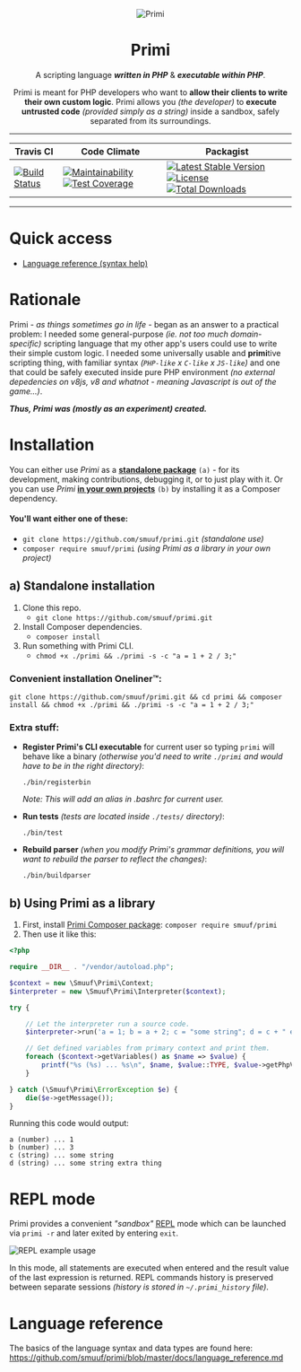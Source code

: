 <p align="center">
  <img src="https://raw.githubusercontent.com/smuuf/primi/master/res/art/logo-sml.png" alt="Primi">
  <h1 align="center">Primi</h1>
  <p align="center">A scripting language <i><b>written in PHP</i></b> & <i><b>executable within PHP</b></i>.</p>
</p>

<p align="center">
  Primi is meant for PHP developers who want to <b>allow their clients to write their own custom logic</b>. Primi allows you <i>(the developer)</i> to <b>execute untrusted code</b> <i>(provided simply as a string)</i> inside a sandbox, safely separated from its surroundings.
</p>

---

Travis CI | Code Climate | Packagist
--- | --- | ---
[![Build Status](https://travis-ci.org/smuuf/primi.svg?branch=master)](https://travis-ci.org/smuuf/primi) | [![Maintainability](https://api.codeclimate.com/v1/badges/13c3d5b429d281de5947/maintainability)](https://codeclimate.com/github/smuuf/primi/maintainability) [![Test Coverage](https://api.codeclimate.com/v1/badges/13c3d5b429d281de5947/test_coverage)](https://codeclimate.com/github/smuuf/primi/test_coverage) | [![Latest Stable Version](https://poser.pugx.org/smuuf/primi/v/stable)](https://packagist.org/packages/smuuf/primi) [![License](https://poser.pugx.org/smuuf/primi/license)](https://packagist.org/packages/smuuf/primi) [![Total Downloads](https://poser.pugx.org/smuuf/primi/downloads)](https://packagist.org/packages/smuuf/primi)

---

# Quick access
- [Language reference (syntax help)](/docs/language_reference.md)

# Rationale
Primi *- as things sometimes go in life -* began as an answer to a practical problem: I needed some general-purpose *(ie. not too much domain-specific)* scripting language that my other app's users could use to write their simple custom logic. I needed some universally usable and **primi**tive scripting thing, with familiar syntax *(`PHP-like` x `C-like` x `JS-like`)* and one that could be safely executed inside pure PHP environment *(no external depedencies on v8js, v8 and whatnot - meaning Javascript is out of the game...)*.

***Thus, Primi was (mostly as an experiment) created.***

# Installation
You can either use *Primi* as a **[standalone package](#a-standalone-installation)** `(a)` - for its development, making contributions, debugging it, or to just play with it. Or you can use *Primi* **[in your own projects](#b-as-a-library)** `(b)` by installing it as a Composer dependency.

#### You'll want either one of these:
- `git clone https://github.com/smuuf/primi.git` *(standalone use)*
- `composer require smuuf/primi` *(using Primi as a library in your own project)*

## a) Standalone installation

1. Clone this repo.
    - `git clone https://github.com/smuuf/primi.git`
2. Install Composer dependencies.
    - `composer install`
3. Run something with Primi CLI.
    - `chmod +x ./primi && ./primi -s -c "a = 1 + 2 / 3;"`

### Convenient installation Oneliner™:
```
git clone https://github.com/smuuf/primi.git && cd primi && composer install && chmod +x ./primi && ./primi -s -c "a = 1 + 2 / 3;"
```

### Extra stuff:
- **Register Primi's CLI executable** for current user so typing `primi` will behave like a binary *(otherwise you'd need to write `./primi` and would have to be in the right directory)*:
    ```
    ./bin/registerbin
    ```

    *Note: This will add an alias in .bashrc for current user.*
- **Run tests** *(tests are located inside `./tests/` directory)*:
    ```
    ./bin/test
    ```
- **Rebuild parser** *(when you modify Primi's grammar definitions, you will want to rebuild the parser to reflect the changes)*:
    ```
    ./bin/buildparser
    ```



## b) Using Primi as a library

1. First, install [Primi Composer package](https://packagist.org/packages/smuuf/primi): `composer require smuuf/primi`
2. Then use it like this:
```php
<?php

require __DIR__ . "/vendor/autoload.php";

$context = new \Smuuf\Primi\Context;
$interpreter = new \Smuuf\Primi\Interpreter($context);

try {

    // Let the interpreter run a source code.
    $interpreter->run('a = 1; b = a + 2; c = "some string"; d = c + " extra thing";');

    // Get defined variables from primary context and print them.
    foreach ($context->getVariables() as $name => $value) {
        printf("%s (%s) ... %s\n", $name, $value::TYPE, $value->getPhpValue());
    }

} catch (\Smuuf\Primi\ErrorException $e) {
    die($e->getMessage());
}

```

Running this code would output:

```
a (number) ... 1
b (number) ... 3
c (string) ... some string
d (string) ... some string extra thing

```

# REPL mode
Primi provides a convenient *"sandbox"* [REPL](https://en.wikipedia.org/wiki/Read%E2%80%93eval%E2%80%93print_loop) mode which can be launched via `primi -r` and later exited by entering `exit`.

![REPL example usage](https://raw.githubusercontent.com/smuuf/primi/master/res/repl-sample.gif)

In this mode, all statements are executed when entered and the result value of the last expression is returned. REPL commands history is preserved between separate sessions *(history is stored in `~/.primi_history` file)*.

# Language reference
The basics of the language syntax and data types are found here:
https://github.com/smuuf/primi/blob/master/docs/language_reference.md
